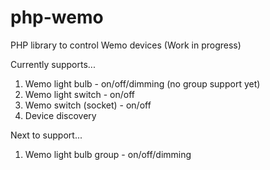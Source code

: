 # php-wemo
PHP library to control Wemo devices (Work in progress)

Currently supports...

1. Wemo light bulb - on/off/dimming (no group support yet) 
2. Wemo light switch - on/off
3. Wemo switch (socket) - on/off
4. Device discovery
 
Next to support...

1. Wemo light bulb group - on/off/dimming
